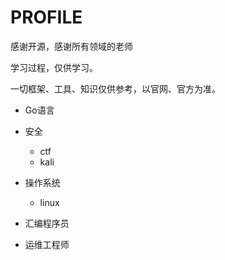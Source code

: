 # PROFILE

感谢开源，感谢所有领域的老师

学习过程，仅供学习。

一切框架、工具、知识仅供参考，以官网、官方为准。

* Go语言

* 安全
    - ctf
    - kali

* 操作系统
    - linux
    
* 汇编程序员

* 运维工程师



